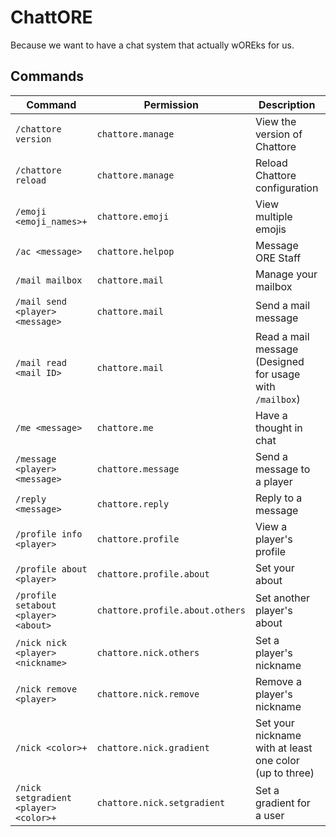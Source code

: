 # ChattORE

Because we want to have a chat system that actually wOREks for us.

## Commands

| Command                               | Permission                      | Description                                              | Aliases                                   |
|---------------------------------------|---------------------------------|----------------------------------------------------------|-------------------------------------------|
| `/chattore version`                   | `chattore.manage`               | View the version of Chattore                             | No aliases                                |
| `/chattore reload`                    | `chattore.manage`               | Reload Chattore configuration                            | No aliases                                |
| `/emoji <emoji_names>+`               | `chattore.emoji`                | View multiple emojis                                     | No aliases                                |
| `/ac <message>`                       | `chattore.helpop`               | Message ORE Staff                                        | No aliases                                |
| `/mail mailbox`                       | `chattore.mail`                 | Manage your mailbox                                      | `/mailbox\|/mail`                         |
| `/mail send <player> <message>`       | `chattore.mail`                 | Send a mail message                                      | No aliases                                |
| `/mail read <mail ID>`                | `chattore.mail`                 | Read a mail message (Designed for usage with `/mailbox`) | No aliases                                |
| `/me <message>`                       | `chattore.me`                   | Have a thought in chat                                   | No aliases                                |
| `/message <player> <message>`         | `chattore.message`              | Send a message to a player                               | `/msg\|/vmsg\|/vmessage\|/whisper\|/tell` |
| `/reply <message>`                    | `chattore.reply`                | Reply to a message                                       | No aliases                                |
| `/profile info <player>`              | `chattore.profile`              | View a player's profile                                  | No aliases                                |
| `/profile about <player>`             | `chattore.profile.about`        | Set your about                                           | No aliases                                |
| `/profile setabout <player> <about>`  | `chattore.profile.about.others` | Set another player's about                               | No aliases                                |
| `/nick nick <player> <nickname>`      | `chattore.nick.others`          | Set a player's nickname                                  | No aliases                                |
| `/nick remove <player>`               | `chattore.nick.remove`          | Remove a player's nickname                               | No aliases                                |
| `/nick <color>+`                      | `chattore.nick.gradient`        | Set your nickname with at least one color (up to three)  | No aliases                                |
| `/nick setgradient <player> <color>+` | `chattore.nick.setgradient`     | Set a gradient for a user                                | No aliases                                |
